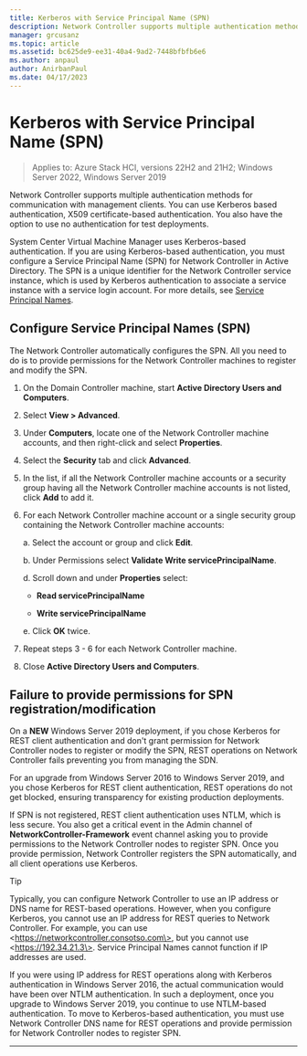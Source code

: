 ```yaml
---
title: Kerberos with Service Principal Name (SPN)
description: Network Controller supports multiple authentication methods for communication with management clients. You can use Kerberos based authentication, X509 certificate-based authentication. You also have the option to use no authentication for test deployments.
manager: grcusanz
ms.topic: article
ms.assetid: bc625de9-ee31-40a4-9ad2-7448bfbfb6e6
ms.author: anpaul
author: AnirbanPaul
ms.date: 04/17/2023
---
```


# Kerberos with Service Principal Name (SPN)

> Applies to: Azure Stack HCI, versions 22H2 and 21H2; Windows Server 2022, Windows Server 2019

Network Controller supports multiple authentication methods for communication with management clients. You can use Kerberos based authentication, X509 certificate-based authentication. You also have the option to use no authentication for test deployments.

System Center Virtual Machine Manager uses Kerberos-based authentication. If you are using Kerberos-based  authentication, you must configure a Service Principal Name (SPN) for Network Controller in Active Directory. The SPN is a unique identifier for the Network Controller service instance, which is used by Kerberos authentication to associate a service instance with a service login account. For more details, see [Service Principal Names](/windows/desktop/ad/service-principal-names).

## Configure Service Principal Names (SPN)

The Network Controller automatically configures the SPN. All you need to do is to provide permissions for the Network Controller machines to register and modify the SPN.

1.  On the Domain Controller machine, start **Active Directory Users and Computers**.

2.  Select **View \> Advanced**.

3.  Under **Computers**, locate one of the Network Controller machine accounts, and then right-click and select **Properties**.

4.  Select the **Security** tab and click **Advanced**.

5.  In the list, if all the Network Controller machine accounts or a security group having all the Network Controller machine accounts is not listed, click **Add** to add it.

6.  For each Network Controller machine account or a single security group containing the Network Controller machine accounts:

    a.  Select the account or group and click **Edit**.

    b.  Under Permissions select **Validate Write servicePrincipalName**.

    d.  Scroll down and under **Properties** select:

       -  **Read servicePrincipalName**

       -  **Write servicePrincipalName**

    e.  Click **OK** twice.

7.  Repeat steps 3 - 6 for each Network Controller machine.

8.  Close **Active Directory Users and Computers**.

## Failure to provide permissions for SPN registration/modification

On a **NEW** Windows Server 2019 deployment, if you chose Kerberos for REST client authentication and don't grant permission for Network Controller nodes to register or modify the SPN, REST operations on Network Controller fails preventing you from managing the SDN.

For an upgrade from Windows Server 2016 to Windows Server 2019, and you chose Kerberos for REST client authentication, REST operations do not get blocked, ensuring transparency for existing production deployments.

If SPN is not registered, REST client authentication uses NTLM, which is less secure. You also get a critical event in the Admin channel of **NetworkController-Framework** event channel asking you to provide permissions to the Network Controller nodes to register SPN. Once you provide permission, Network Controller registers the SPN automatically, and all client operations use Kerberos.


>[!TIP]
>Typically, you can configure Network Controller to use an IP address or DNS name for REST-based operations. However, when you configure Kerberos, you cannot use an IP address for REST queries to Network Controller. For example, you can use \<https://networkcontroller.consotso.com\>, but you cannot use \<https://192.34.21.3\>. Service Principal Names cannot function if IP addresses are used.
>
>If you were using IP address for REST operations along with Kerberos authentication in Windows Server 2016, the actual communication would have been over NTLM authentication. In such a deployment, once you upgrade to Windows Server 2019, you continue to use NTLM-based authentication. To move to Kerberos-based authentication, you must use Network Controller DNS name for REST operations and provide permission for Network Controller nodes to register SPN.

---
